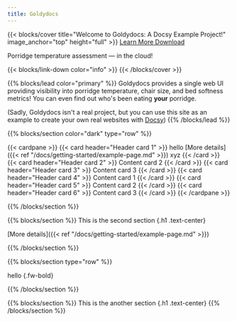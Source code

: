 ```yaml
---
title: Goldydocs
---
```


{{< blocks/cover title="Welcome to Goldydocs: A Docsy Example Project!" image_anchor="top" height="full" >}}
<a class="btn btn-lg btn-primary me-3 mb-4" href="/docs/">
  Learn More <i class="fas fa-arrow-alt-circle-right ms-2"></i>
</a>
<a class="btn btn-lg btn-secondary me-3 mb-4" href="https://github.com/google/docsy-example">
  Download <i class="fab fa-github ms-2 "></i>
</a>
<p class="lead mt-5">Porridge temperature assessment &mdash; in the cloud!</p>
{{< blocks/link-down color="info" >}}
{{< /blocks/cover >}}


{{% blocks/lead color="primary" %}}
Goldydocs provides a single web UI providing visibility into porridge
temperature, chair size, and bed softness metrics! You can even find out who's
been eating **your** porridge.

(Sadly, Goldydocs isn't a real project, but you can use this site as an example
to create your own real websites with [Docsy](https://docsy.dev))
{{% /blocks/lead %}}


{{% blocks/section color="dark" type="row" %}}


{{< cardpane >}}
{{< card header="Header card 1" >}}
hello
[More details]({{< ref "/docs/getting-started/example-page.md" >}})
xyz
{{< /card >}}
{{< card header="Header card 2" >}}
Content card 2
{{< /card >}}
{{< card header="Header card 3" >}}
Content card 3
{{< /card >}}
{{< card header="Header card 4" >}}
Content card 1
{{< /card >}}
{{< card header="Header card 5" >}}
Content card 2
{{< /card >}}
{{< card header="Header card 6" >}}
Content card 3
{{< /card >}}
{{< /cardpane >}}







{{% /blocks/section %}}


{{% blocks/section %}}
This is the second section
{.h1 .text-center}

[More details]({{< ref "/docs/getting-started/example-page.md" >}})

{{% /blocks/section %}}


{{% blocks/section type="row" %}}

hello
{.fw-bold}

{{% /blocks/section %}}


{{% blocks/section %}}
This is the another section
{.h1 .text-center}
{{% /blocks/section %}}